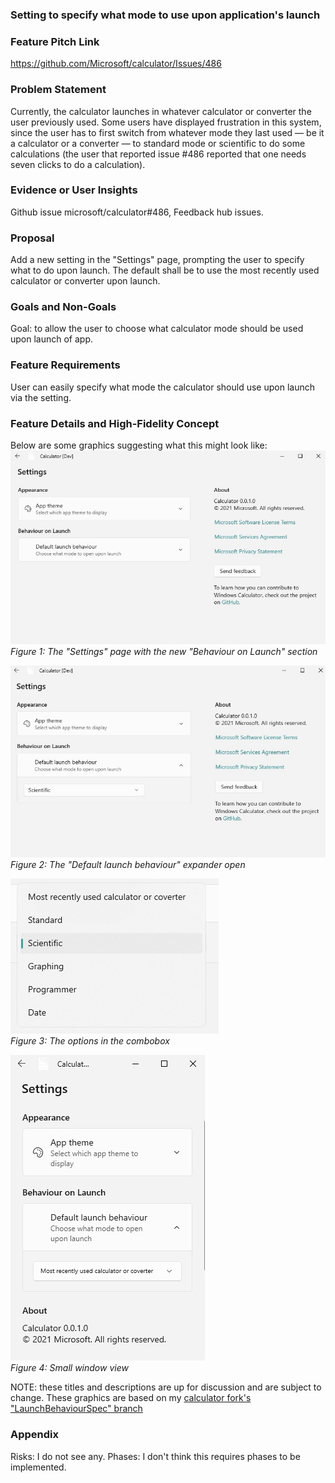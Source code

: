 ### Setting to specify what mode to use upon application's launch

### Feature Pitch Link
https://github.com/Microsoft/calculator/Issues/486

### Problem Statement
Currently, the calculator launches in whatever calculator or converter the user previously used. Some users have displayed frustration in this system, since the user has to first switch from whatever mode they last used — be it a calculator or a converter — to standard mode or scientific to do some calculations (the user that reported issue #486 reported that one needs seven clicks to do a calculation). 

### Evidence or User Insights
Github issue microsoft/calculator#486, Feedback hub issues.

### Proposal
Add a new setting in the "Settings" page, prompting the user to specify what to do upon launch. The default shall be to use the most recently used calculator or converter upon launch.

### Goals and Non-Goals
Goal: to allow the user to choose what calculator mode should be used upon launch of app.

### Feature Requirements
User can easily specify what mode the calculator should use upon launch via the setting.

### Feature Details and High-Fidelity Concept
Below are some graphics suggesting what this might look like:
![Figure 1: The "Settings" page with the new "Behaviour on Launch" section](./Assets_and_Images/Settings_page_with_new_launch_behaviour_settings.jpg)
<br/>*Figure 1: The "Settings" page with the new "Behaviour on Launch" section*

![Figure 2: The "Default launch behaviour" expander open](./Assets_and_Images/Settings_launch_behaviour_expander_open.jpg)
<br/>*Figure 2: The "Default launch behaviour" expander open*

![Figure 3: The options in the combobox](./Assets_and_Images/Settings_launch_behaviour_combobox.jpg)
<br/>*Figure 3: The options in the combobox*

![Figure 4: Small window view](./Assets_and_Images/Settings_launch_behaviour_small_view.jpg)
<br/>*Figure 4: Small window view*

NOTE: these titles and descriptions are up for discussion and are subject to change.
These graphics are based on my [calculator fork's "LaunchBehaviourSpec" branch](https://github.com/Chips1234/calculator/tree/LaunchBahviourSpec)

### Appendix
Risks: I do not see any.
Phases: I don't think this requires phases to be implemented.
